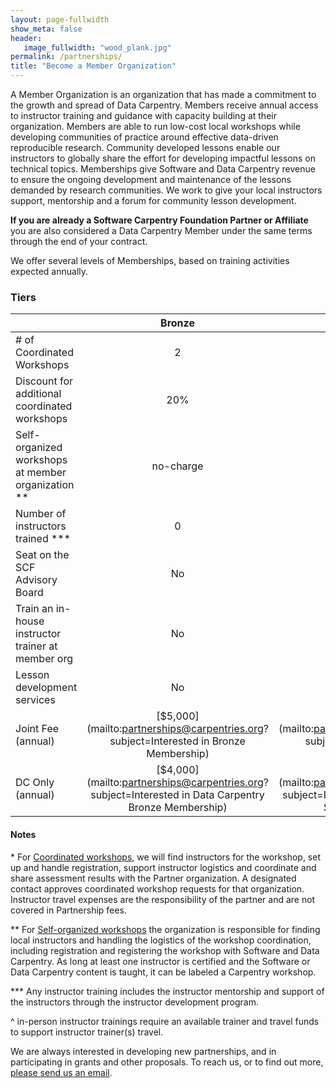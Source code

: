 ```yaml
---
layout: page-fullwidth
show_meta: false
header:
   image_fullwidth: "wood_plank.jpg"
permalink: /partnerships/
title: "Become a Member Organization"
---
```


A Member Organization is an organization that has made a commitment to the growth and spread
of Data Carpentry. Members receive annual access to instructor training and guidance with capacity building at their organization. Members are able to run low-cost local workshops while developing communities of practice around effective data-driven reproducible research. Community developed lessons enable our instructors to globally share the effort for developing impactful lessons on technical topics. Memberships give Software and Data Carpentry revenue to ensure the ongoing development and maintenance of the lessons demanded by research communities. We work to give your local instructors support, mentorship and a forum for community lesson development.

**If you are already a Software Carpentry Foundation Partner or Affiliate** you are also considered a Data Carpentry Member under the same terms through the end of your contract. 

We offer several levels of Memberships, based on training activities expected annually.

### Tiers



||Bronze|Silver|Gold|Platinum|
| ------|:------:|:------:|:------:|:------:|
|# of Coordinated Workshops|2|4|6|negotiable|
|Discount for additional <br>coordinated workshops|20%|33%|50%|negotiable|
|Self-organized workshops<br> at member organization **|no-charge|no-charge|no-charge|no-charge|
|Number of instructors <br>trained ***|0|6 online|15 with possibility <br>for in-person^<br>training event|negotiable|
|Seat on the <br>SCF Advisory Board|No|Yes|Yes|Yes|
|Train an in-house instructor <br>trainer at member org|No|No|No|Available|
|Lesson development <br>services|No|No|No|Available|
|Joint Fee (annual)|[$5,000](mailto:partnerships@carpentries.org?subject=Interested in Bronze Membership)|[$7,500](mailto:partnerships@carpentries.org?subject=Interested in Silver Membership)|[$15,000](mailto:partnerships@carpentries.org?subject=Interested in Gold Membership)|[Contact us](mailto:partnerships@carpentries.org?subject=Interested in Platinum Membership)|
|DC Only (annual)|[$4,000](mailto:partnerships@carpentries.org?subject=Interested in Data Carpentry Bronze Membership)|[$6,500](mailto:partnerships@carpentries.org?subject=Interested in Data Carpentry Silver Membership)|[$12,500](mailto:partnerships@carpentries.org?subject=Interested in Data Carpentry Gold Membership)|[Contact us](mailto:partnerships@carpentries.org?subject=Interested in Data Carpentry only Membership)|


#### Notes

\* For [Coordinated workshops](/workshops-host/), we will find instructors for the workshop, set up and handle registration, support instructor logistics and coordinate and share assessment results with the Partner organization. A designated contact approves coordinated workshop requests for that organization. Instructor travel expenses are the responsibility of the partner and are not covered in Partnership fees.

\*\* For [Self-organized workshops](/self-organized-workshops/) the organization is responsible for finding local instructors and handling the logistics of the workshop coordination, including registration and registering the workshop with Software and Data Carpentry. As long at least one instructor is certified and the Software or Data Carpentry content is taught, it can be labeled a Carpentry workshop.

\*\*\* Any instructor training includes the instructor mentorship and support of the instructors through the instructor development program.

^ in-person instructor trainings require an available trainer and travel funds to support instructor trainer(s) travel.

We are always interested in developing new partnerships, and in participating in grants and other proposals. To reach us, or to find out more, [please send us an email](mailto:partnerships@carpentries.org).
